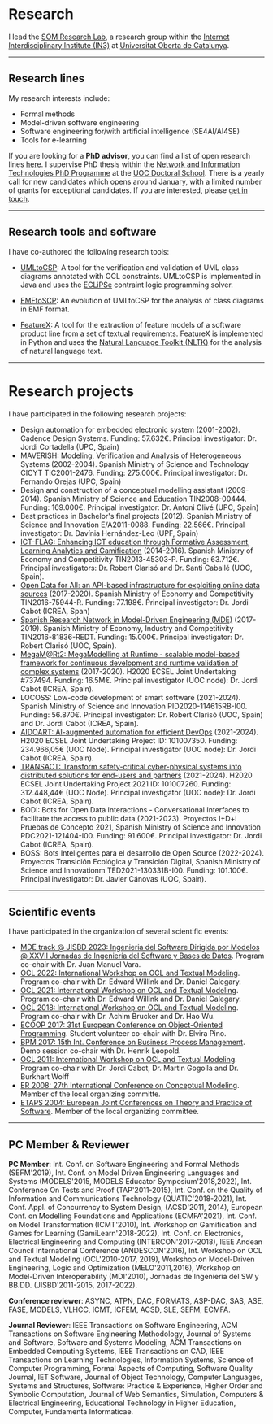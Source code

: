 # Research

I lead the [SOM Research Lab](https://som-research.uoc.edu), a research group within the [Internet Interdisciplinary Institute (IN3)](https://in3.uoc.edu) at [Universitat Oberta de Catalunya](https://www.uoc.edu).

---

## Research lines

My research interests include:
- Formal methods
- Model-driven software engineering
- Software engineering for/with artificial intelligence (SE4AI/AI4SE) 
- Tools for e-learning

If you are looking for a **PhD advisor**, you can find a list of open research lines [here](https://www.uoc.edu/portal/en/escola-doctorat/linies-recerca/linies-nit/software-engineering/index.html). I supervise PhD thesis within the [Network and Information Technologies PhD Programme](http://studies.uoc.edu/web/estudia/en/doctoral-programmes/technologies-information-networks/presentation) at the [UOC Doctoral School](https://www.uoc.edu/portal/en/escola-doctorat/index.html). There is a yearly call for new candidates which opens around January, with a limited number of grants for exceptional candidates. If you are interested, please [get in touch](https://robertclariso.github.io).  

---

## Research tools and software

I have co-authored the following research tools:

- [UMLtoCSP](http://gres.uoc.edu/UMLtoCSP/): A tool for the verification and validation of UML class diagrams annotated with OCL constraints.
UMLtoCSP is implemented in Java and uses the [ECLiPSe](http://eclipseclp.org/) contraint logic programming solver. 

- [EMFtoSCP](https://github.com/SOM-Research/EMFtoCSP): An evolution of UMLtoCSP for the analysis of class diagrams in EMF format.

- [FeatureX](https://github.com/5Quintessential/FeatureX): A tool for the extraction of feature models of a software product line from a set of textual requirements. 
FeatureX is implemented in Python and uses the [Natural Language Toolkit (NLTK)](https://www.nltk.org/) for the analysis of natural language text.

---

# Research projects

I have participated in the following research projects:

- Design automation for embedded electronic system (2001-2002). Cadence Design Systems. Funding: 57.632€. Principal investigator: Dr. Jordi Cortadella (UPC, Spain)
- MAVERISH: Modeling, Verification and Analysis of Heterogeneous Systems (2002-2004). Spanish Ministry of Science and Technology CICYT TIC2001-2476. Funding: 275.000€. Principal investigator: Dr. Fernando Orejas (UPC, Spain)
- Design and construction of a conceptual modelling assistant (2009-2014). Spanish Ministry of Science and Education TIN2008-00444. Funding: 169.000€. Principal investigator: Dr. Antoni Olivé (UPC, Spain)
- Best practices in Bachelor's final projects (2012). Spanish Ministry of Science and Innovation E/A2011-0088. Funding: 22.566€. Principal investigator: Dr. Davínia Hernández-Leo (UPF, Spain)
- [ICT-FLAG: Enhancing ICT education through Formative Assessment, Learning Analytics and Gamification](http://gres.uoc.edu/ict-flag/) (2014-2016). Spanish Ministry of Economy and Competitivity TIN2013-45303-P. Funding: 63.712€. Principal investigators: Dr. Robert Clarisó and Dr. Santi Caballé (UOC, Spain).
- [Open Data for All: an API-based infrastructure for exploiting online data sources](https://som-research.uoc.edu/research-projects/#Open_data_for_All_8211_RETOS_Spanish_National_Project_2017-2020) (2017-2020). Spanish Ministry of Economy and Competitivity  TIN2016-75944-R. Funding: 77.198€. Principal investigator: Dr. Jordi Cabot (ICREA, Span)
- [Spanish  Research  Network in  Model-Driven  Engineering (MDE)](https://mde-network.github.io/) (2017-2019). Spanish Ministry of Economy, Industry and Competitivity TIN2016-81836-REDT. Funding: 15.000€. Principal investigator: Dr. Robert Clarisó (UOC, Spain).
- [MegaM@Rt2: MegaModelling at Runtime - scalable model-based framework for continuous development and runtime validation of complex systems](https://megamart2-ecsel.eu/) (2017-2020). H2020 ECSEL Joint Undertaking #737494. Funding: 16.5M€. Principal investigator (UOC node): Dr. Jordi Cabot (ICREA, Spain).
- LOCOSS: Low-code development of smart software (2021-2024). Spanish Ministry of Science and Innovation PID2020-114615RB-I00. Funding: 56.870€. Principal investigator: Dr. Robert Clarisó (UOC, Spain) and Dr. Jordi Cabot (ICREA, Spain).
- [AIDOART: AI-augmented automation for efficient DevOps](https://www.aidoart.eu/) (2021-2024). H2020 ECSEL Joint Undertaking Project ID: 101007350. Funding: 234.966,05€ (UOC Node). Principal investigator (UOC node): Dr. Jordi Cabot (ICREA, Spain).
- [TRANSACT: Transform safety-critical cyber-physical systems into distributed solutions for end-users and partners](https://transact-ecsel.eu/) (2021-2024). H2020 ECSEL Joint Undertaking Project 2021 ID: 101007260. Funding: 312.448,44€ (UOC Node). Principal investigator (UOC node): Dr. Jordi Cabot (ICREA, Spain).
- BODI: Bots for Open Data Interactions - Conversational Interfaces to facilitate the access to public data (2021-2023). Proyectos I+D+i Pruebas de Concepto 2021, Spanish Ministry of Science and Innovation PDC2021-121404-I00. Funding: 91.600€. Principal investigator: Dr. Jordi Cabot (ICREA, Spain).
- BOSS: Bots Inteligentes para el desarrollo de Open Source (2022-2024). Proyectos Transición Ecológica y Transición Digital, Spanish Ministry of Science and Innovationm TED2021-130331B-I00. Funding: 101.100€. Principal investigator: Dr. Javier Cánovas (UOC, Spain).

---

## Scientific events

I have participated in the organization of several scientific events:

- [MDE track @ JISBD 2023: Ingenieria del Software Dirigida por Modelos @ XXVII Jornadas de Ingeniería del Software y Bases de Datos](https://sistedes2023.uclm.es/MJISBD_ISDM.php). Program co-chair with Dr. Juan Manuel Vara.
- [OCL 2022: International Workshop on OCL and Textual Modeling](http://oclworkshop.github.io/2022). Program co-chair with Dr. Edward Willink and Dr. Daniel Calegary.
- [OCL 2021: International Workshop on OCL and Textual Modeling](http://oclworkshop.github.io/2021). Program co-chair with Dr. Edward Willink and Dr. Daniel Calegary.
- [OCL 2018: International Workshop on OCL and Textual Modeling](http://oclworkshop.github.io/2018). Program co-chair with Dr. Achim Brucker and Dr. Hao Wu.
- [ECOOP 2017: 31st European Conference on Object-Oriented Programming](http://2017.ecoop.org/). Student volunteer co-chair with Dr. Elvira Pino.
- [BPM 2017: 15th Int. Conference on Business Process Management](https://bpm2017.cs.upc.edu/). Demo session co-chair with Dr. Henrik Leopold.
- [OCL 2011: International Workshop on OCL and Textual Modeling](http://gres.uoc.edu/OCL2011/). Program co-chair with Dr. Jordi Cabot, Dr. Martin Gogolla and Dr. Burkhart Wolff
- [ER 2008: 27th International Conference on Conceptual Modeling](https://web.archive.org/web/20080513043645/http://www.upc.edu/ER2008/). Member of the local organizing committe.
- [ETAPS 2004: European Joint Conferences on Theory and Practice of Software](http://www.etaps.org/2004/}). Member of the local organizing committee.

---

## PC Member & Reviewer

**PC Member**:
Int. Conf. on Software Engineering and Formal Methods (SEFM'2019),
Int. Conf. on Model Driven Engineering Languages and Systems (MODELS'2015, MODELS Educator Symposium'2018,2022),
Int. Conference On Tests and Proof (TAP'2011-2015),
Int. Conf. on the Quality of Information and Communications Technology (QUATIC'2018-2021),
Int. Conf. Appl. of Concurrency to System Design, (ACSD'2011, 2014),
European Conf. on Modelling Foundations and Applications (ECMFA'2021), 
Int. Conf. on Model Transformation (ICMT'2010),
Int. Workshop on Gamification and Games for Learning (GamiLearn'2018-2022),
Int. Conf. on Electronics, Electrical Engineering and Computing (INTERCON'2017-2018),
IEEE Andean Council International Conference (ANDESCON'2016), 
Int. Workshop on OCL and Textual Modeling (OCL'2010-2017, 2019),
Workshop on Model-Driven Engineering, Logic and Optimization (MELO'2011,2016), 
Workshop on Model-Driven Interoperability (MDI'2010),
Jornadas de Ingeniería del SW y BB.DD. (JISBD'2011-2015, 2017-2022).

**Conference reviewer**: 
ASYNC, ATPN, DAC, FORMATS, ASP-DAC, SAS, ASE, FASE, MODELS, VLHCC, ICMT, ICFEM, ACSD, SLE, SEFM, ECMFA.

**Journal Reviewer**: IEEE Transactions on Software Engineering, ACM Transactions on Software Engineering Methodology, Journal of Systems and Software, Software and Systems Modeling, ACM Transactions on Embedded Computing Systems, IEEE Transactions on CAD, IEEE Transactions on Learning Technologies, Information Systems, Science of Computer Programming, Formal Aspects of Computing, Software Quality Journal, IET Software, Journal of Object Technology, Computer Languages, Systems and Structures, Software: Practice & Experience, Higher Order and Symbolic Computation, Journal of Web Semantics, Simulation, Computers & Electrical Engineering, Educational Technology in Higher Education, Computer, Fundamenta Informaticae.  
